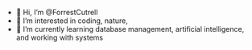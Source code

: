 - 👋 Hi, I’m @ForrestCutrell
- 👀 I’m interested in coding, nature, 
- 🌱 I’m currently learning database management, artificial intelligence, and working with systems

<!---
Looking to improve my coding skills and learn more about computers and systems.
--->
